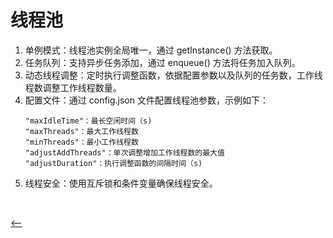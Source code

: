 # 线程池
1. 单例模式：线程池实例全局唯一，通过 getInstance() 方法获取。
2. 任务队列：支持异步任务添加，通过 enqueue() 方法将任务加入队列。
3. 动态线程调整：定时执行调整函数，依据配置参数以及队列的任务数，工作线程数调整工作线程数量。
4. 配置文件：通过 config.json 文件配置线程池参数，示例如下：
    ```
    "maxIdleTime"：最长空闲时间（s)
    "maxThreads"：最大工作线程数
    "minThreads"：最小工作线程数
    "adjustAddThreads"：单次调整增加工作线程数的最大值
    "adjustDuration"：执行调整函数的间隔时间（s)
    ```
5. 线程安全：使用互斥锁和条件变量确保线程安全。
<br>

[<--](../README.md)